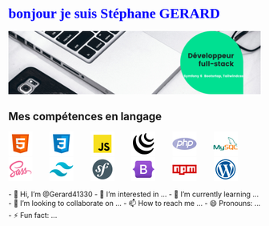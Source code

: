 # <span style="color:blue; font-family:verdana;">bonjour je suis Stéphane GERARD</span>
<img src="https://github.com/Gerard41330/Stephane-GERARD/blob/main/Developpeur-full-stack.png">


## Mes compétences en langage 
<p float="left"> <img src="https://github.com/Gerard41330/Stephane-GERARD/blob/main/icons8-html5-48.png"style="margin-right: 30px;">&nbsp<img src="https://github.com/Gerard41330/Stephane-GERARD/blob/main/icons8-css3-48.png"style="margin-right: 30px;">&nbsp<img src="https://github.com/Gerard41330/Stephane-GERARD/blob/main/icons8-js-48.png"style="margin-right: 30px;">&nbsp<img src="https://github.com/Gerard41330/Stephane-GERARD/blob/main/icons8-jquery-48.png"style="margin-right: 30px;">&nbsp<img src="https://github.com/Gerard41330/Stephane-GERARD/blob/main/icons8-php-48.png"style="margin-right: 30px;">&nbsp<img src="https://github.com/Gerard41330/Stephane-GERARD/blob/main/icons8-mysql-48.png"style="margin-right: 30px;">&nbsp<img src="https://github.com/Gerard41330/Stephane-GERARD/blob/main/icons8-toupet-48.png"style="margin-right: 30px;">&nbsp<img src="https://github.com/Gerard41330/Stephane-GERARD/blob/main/icons8-tailwind-css-48.png"style="margin-right: 30px;">&nbsp<img src="https://github.com/Gerard41330/Stephane-GERARD/blob/main/icons8-symfony-48 (1).png"style="margin-right: 30px;">&nbsp<img src="https://github.com/Gerard41330/Stephane-GERARD/blob/main/icons8-bootstrap-48.png"style="margin-right: 30px;">&nbsp<img src="https://github.com/Gerard41330/Stephane-GERARD/blob/main/icons8-npm-48.png"style="margin-right: 30px;">&nbsp<img src="https://github.com/Gerard41330/Stephane-GERARD/blob/main/icons8-wordpress-48.png"></p>
- 👋 Hi, I’m @Gerard41330
- 👀 I’m interested in ...
- 🌱 I’m currently learning ...
- 💞️ I’m looking to collaborate on ...
- 📫 How to reach me ...
- 😄 Pronouns: ...
- ⚡ Fun fact: ...

<!---
Gerard41330/Gerard41330 is a ✨ special ✨ repository because its `README.md` (this file) appears on your GitHub profile.
You can click the Preview link to take a look at your changes.
--->
